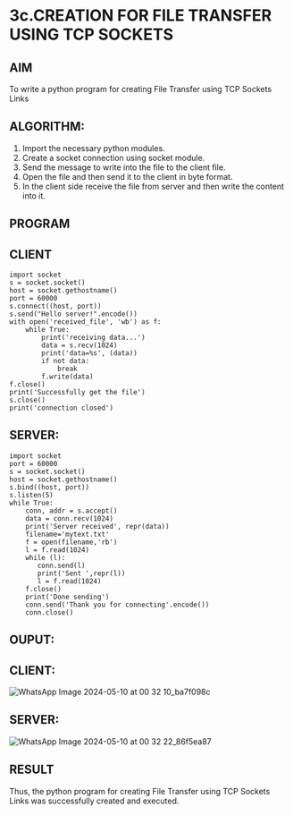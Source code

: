 # 3c.CREATION FOR FILE TRANSFER USING TCP SOCKETS
## AIM
To write a python program for creating File Transfer using TCP Sockets Links
## ALGORITHM:
1. Import the necessary python modules.
2. Create a socket connection using socket module.
3. Send the message to write into the file to the client file.
4. Open the file and then send it to the client in byte format.
5. In the client side receive the file from server and then write the content into it.
## PROGRAM
## CLIENT
```
import socket 
s = socket.socket() 
host = socket.gethostname() 
port = 60000 
s.connect((host, port)) 
s.send("Hello server!".encode()) 
with open('received_file', 'wb') as f: 
    while True: 
        print('receiving data...') 
        data = s.recv(1024) 
        print('data=%s', (data)) 
        if not data: 
            break 
        f.write(data) 
f.close() 
print('Successfully get the file') 
s.close() 
print('connection closed')
```

## SERVER:
```
import socket                    
port = 60000                    
s = socket.socket()              
host = socket.gethostname()      
s.bind((host, port))
s.listen(5)                      
while True: 
    conn, addr = s.accept()      
    data = conn.recv(1024) 
    print('Server received', repr(data)) 
    filename='mytext.txt' 
    f = open(filename,'rb') 
    l = f.read(1024) 
    while (l): 
       conn.send(l) 
       print('Sent ',repr(l)) 
       l = f.read(1024) 
    f.close() 
    print('Done sending') 
    conn.send('Thank you for connecting'.encode()) 
    conn.close()
```
## OUPUT:

## CLIENT:

![WhatsApp Image 2024-05-10 at 00 32 10_ba7f098c](https://github.com/Johnydj123/3c.FILE_TRANSFER_USING_TCP_SOCKETS/assets/145953459/33f865c9-8ef5-430a-aebf-15eb580ca9f2)

## SERVER:

![WhatsApp Image 2024-05-10 at 00 32 22_86f5ea87](https://github.com/Johnydj123/3c.FILE_TRANSFER_USING_TCP_SOCKETS/assets/145953459/63f969af-5728-4db3-8128-e73266d64e40)

## RESULT
Thus, the python program for creating File Transfer using TCP Sockets Links was 
successfully created and executed.
